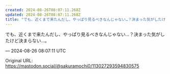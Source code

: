 ```yaml
---
created: 2024-08-26T08:07:11.268Z
updated: 2024-08-26T08:07:11.268Z
title: "でも、近くまで来たんだし、やっぱり見るべきなんじゃない…？決まった気がしたけど決[...]"
---
```


<p>でも、近くまで来たんだし、やっぱり見るべきなんじゃない…？決まった気がしたけど決まらない…。</p>

&mdash; 2024-08-26 08:07:11 UTC

Original URL: https://mastodon.social/@sakuramochi0/113027293594830575
